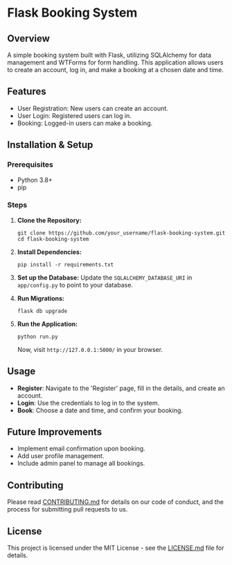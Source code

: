 # Flask Booking System

## Overview
A simple booking system built with Flask, utilizing SQLAlchemy for data management and WTForms for form handling. This application allows users to create an account, log in, and make a booking at a chosen date and time.

## Features
- User Registration: New users can create an account.
- User Login: Registered users can log in.
- Booking: Logged-in users can make a booking.
  
## Installation & Setup
### Prerequisites
- Python 3.8+
- pip

### Steps
1. **Clone the Repository:**
    ```shell
    git clone https://github.com/your_username/flask-booking-system.git
    cd flask-booking-system
    ```
   
2. **Install Dependencies:**
    ```shell
    pip install -r requirements.txt
    ```

3. **Set up the Database:**
   Update the `SQLALCHEMY_DATABASE_URI` in `app/config.py` to point to your database.

4. **Run Migrations:**
    ```shell
    flask db upgrade
    ```

5. **Run the Application:**
    ```shell
    python run.py
    ```
    Now, visit `http://127.0.0.1:5000/` in your browser.

## Usage
- **Register**: Navigate to the 'Register' page, fill in the details, and create an account.
- **Login**: Use the credentials to log in to the system.
- **Book**: Choose a date and time, and confirm your booking.

## Future Improvements
- Implement email confirmation upon booking.
- Add user profile management.
- Include admin panel to manage all bookings.

## Contributing
Please read [CONTRIBUTING.md](CONTRIBUTING.md) for details on our code of conduct, and the process for submitting pull requests to us.

## License
This project is licensed under the MIT License - see the [LICENSE.md](LICENSE.md) file for details.
